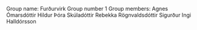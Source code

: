 Group name: Furðurvirk
Group number 1
Group members: 
Agnes Ómarsdóttir
Hildur Þóra Skúladóttir
Rebekka Rögnvaldsdóttir
Sigurður Ingi Halldórsson
